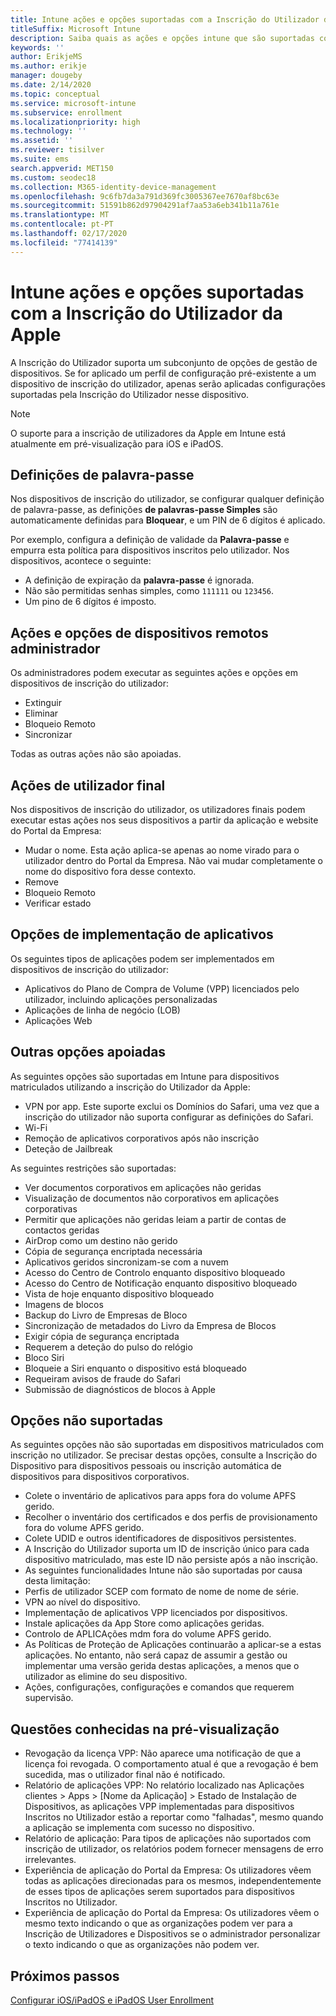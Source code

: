 ```yaml
---
title: Intune ações e opções suportadas com a Inscrição do Utilizador da Apple
titleSuffix: Microsoft Intune
description: Saiba quais as ações e opções intune que são suportadas com a Inscrição do Utilizador da Apple
keywords: ''
author: ErikjeMS
ms.author: erikje
manager: dougeby
ms.date: 2/14/2020
ms.topic: conceptual
ms.service: microsoft-intune
ms.subservice: enrollment
ms.localizationpriority: high
ms.technology: ''
ms.assetid: ''
ms.reviewer: tisilver
ms.suite: ems
search.appverid: MET150
ms.custom: seodec18
ms.collection: M365-identity-device-management
ms.openlocfilehash: 9c6fb7da3a791d369fc3005367ee7670af8bc63e
ms.sourcegitcommit: 51591b862d97904291af7aa53a6eb341b11a761e
ms.translationtype: MT
ms.contentlocale: pt-PT
ms.lasthandoff: 02/17/2020
ms.locfileid: "77414139"
---
```

# <a name="intune-actions-and-options-supported-with-apple-user-enrollment"></a>Intune ações e opções suportadas com a Inscrição do Utilizador da Apple

A Inscrição do Utilizador suporta um subconjunto de opções de gestão de dispositivos. Se for aplicado um perfil de configuração pré-existente a um dispositivo de inscrição do utilizador, apenas serão aplicadas configurações suportadas pela Inscrição do Utilizador nesse dispositivo.

> [!NOTE]
> O suporte para a inscrição de utilizadores da Apple em Intune está atualmente em pré-visualização para iOS e iPadOS.

## <a name="password-settings"></a>Definições de palavra-passe

Nos dispositivos de inscrição do utilizador, se configurar qualquer definição de palavra-passe, as definições **de palavras-passe Simples** são automaticamente definidas para **Bloquear**, e um PIN de 6 dígitos é aplicado.

Por exemplo, configura a definição de validade da **Palavra-passe** e empurra esta política para dispositivos inscritos pelo utilizador. Nos dispositivos, acontece o seguinte:
- A definição de expiração da **palavra-passe** é ignorada.
- Não são permitidas senhas simples, como `111111` ou `123456`.
- Um pino de 6 dígitos é imposto.

## <a name="administrator-remote-device-actions-and-options"></a>Ações e opções de dispositivos remotos administrador
Os administradores podem executar as seguintes ações e opções em dispositivos de inscrição do utilizador:
- Extinguir
- Eliminar
- Bloqueio Remoto
- Sincronizar

Todas as outras ações não são apoiadas.

## <a name="end-user-actions"></a>Ações de utilizador final
Nos dispositivos de inscrição do utilizador, os utilizadores finais podem executar estas ações nos seus dispositivos a partir da aplicação e website do Portal da Empresa:
- Mudar o nome. Esta ação aplica-se apenas ao nome virado para o utilizador dentro do Portal da Empresa. Não vai mudar completamente o nome do dispositivo fora desse contexto.
- Remove
- Bloqueio Remoto
- Verificar estado

## <a name="app-deployment-options"></a>Opções de implementação de aplicativos
Os seguintes tipos de aplicações podem ser implementados em dispositivos de inscrição do utilizador:
- Aplicativos do Plano de Compra de Volume (VPP) licenciados pelo utilizador, incluindo aplicações personalizadas
- Aplicações de linha de negócio (LOB)
- Aplicações Web

## <a name="other-supported-options"></a>Outras opções apoiadas

As seguintes opções são suportadas em Intune para dispositivos matriculados utilizando a inscrição do Utilizador da Apple:
- VPN por app. Este suporte exclui os Domínios do Safari, uma vez que a inscrição do utilizador não suporta configurar as definições do Safari.
- Wi-Fi 
- Remoção de aplicativos corporativos após não inscrição
- Deteção de Jailbreak

As seguintes restrições são suportadas:
- Ver documentos corporativos em aplicações não geridas
- Visualização de documentos não corporativos em aplicações corporativas
- Permitir que aplicações não geridas leiam a partir de contas de contactos geridas
- AirDrop como um destino não gerido
- Cópia de segurança encriptada necessária
- Aplicativos geridos sincronizam-se com a nuvem
- Acesso do Centro de Controlo enquanto dispositivo bloqueado
- Acesso do Centro de Notificação enquanto dispositivo bloqueado
- Vista de hoje enquanto dispositivo bloqueado
- Imagens de blocos
- Backup do Livro de Empresas de Bloco
- Sincronização de metadados do Livro da Empresa de Blocos
- Exigir cópia de segurança encriptada
- Requerem a deteção do pulso do relógio
- Bloco Siri
- Bloqueie a Siri enquanto o dispositivo está bloqueado
- Requeiram avisos de fraude do Safari
- Submissão de diagnósticos de blocos à Apple


## <a name="options-not-supported"></a>Opções não suportadas
As seguintes opções não são suportadas em dispositivos matriculados com inscrição no utilizador. Se precisar destas opções, consulte a Inscrição do Dispositivo para dispositivos pessoais ou inscrição automática de dispositivos para dispositivos corporativos.
- Colete o inventário de aplicativos para apps fora do volume APFS gerido.
- Recolher o inventário dos certificados e dos perfis de provisionamento fora do volume APFS gerido.
- Colete UDID e outros identificadores de dispositivos persistentes.
- A Inscrição do Utilizador suporta um ID de inscrição único para cada dispositivo matriculado, mas este ID não persiste após a não inscrição.
- As seguintes funcionalidades Intune não são suportadas por causa desta limitação:
- Perfis de utilizador SCEP com formato de nome de nome de série.
- VPN ao nível do dispositivo.
- Implementação de aplicativos VPP licenciados por dispositivos.
- Instale aplicações da App Store como aplicações geridas.
- Controlo de APLICAções mdm fora do volume APFS gerido.
- As Políticas de Proteção de Aplicações continuarão a aplicar-se a estas aplicações. No entanto, não será capaz de assumir a gestão ou implementar uma versão gerida destas aplicações, a menos que o utilizador as elimine do seu dispositivo.
- Ações, configurações, configurações e comandos que requerem supervisão. 


## <a name="known-issues-in-preview"></a>Questões conhecidas na pré-visualização
- Revogação da licença VPP: Não aparece uma notificação de que a licença foi revogada. O comportamento atual é que a revogação é bem sucedida, mas o utilizador final não é notificado. 
- Relatório de aplicações VPP: No relatório localizado nas Aplicações clientes > Apps > [Nome da Aplicação] > Estado de Instalação de Dispositivos, as aplicações VPP implementadas para dispositivos Inscritos no Utilizador estão a reportar como "falhadas", mesmo quando a aplicação se implementa com sucesso no dispositivo. 
- Relatório de aplicação: Para tipos de aplicações não suportados com inscrição de utilizador, os relatórios podem fornecer mensagens de erro irrelevantes. 
- Experiência de aplicação do Portal da Empresa: Os utilizadores vêem todas as aplicações direcionadas para os mesmos, independentemente de esses tipos de aplicações serem suportados para dispositivos Inscritos no Utilizador. 
- Experiência de aplicação do Portal da Empresa: Os utilizadores vêem o mesmo texto indicando o que as organizações podem ver para a Inscrição de Utilizadores e Dispositivos se o administrador personalizar o texto indicando o que as organizações não podem ver.


## <a name="next-steps"></a>Próximos passos

[Configurar iOS/iPadOS e iPadOS User Enrollment](ios-user-enrollment.md)
